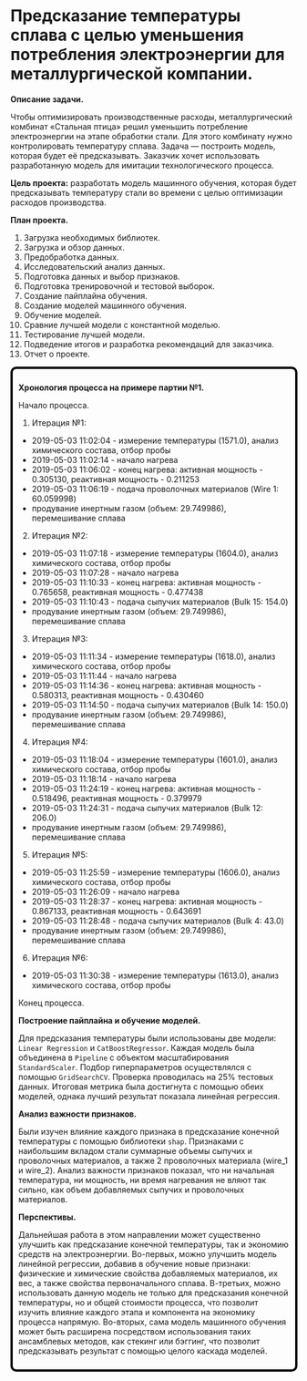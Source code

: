 # Предсказание температуры сплава с целью уменьшения потребления электроэнергии для металлургической компании.

**Описание задачи.**

Чтобы оптимизировать производственные расходы, металлургический комбинат «Стальная птица» решил уменьшить потребление электроэнергии на этапе обработки стали. Для этого комбинату нужно контролировать температуру сплава. Задача — построить модель, которая будет её предсказывать. Заказчик хочет использовать разработанную модель для имитации технологического процесса.

**Цель проекта:** разработать модель машинного обучения, которая будет предсказывать температуру стали во времени с целью оптимизации расходов производства.

**План проекта.**
1. Загрузка необходимых библиотек.
2. Загрузка и обзор данных.
3. Предобработка данных.
4. Исследовательский анализ данных.
5. Подготовка данных и выбор признаков.
6. Подготовка тренировочной и тестовой выборок.
7. Создание пайплайна обучения.
8. Создание моделей машинного обучения.
9. Обучение моделей.
10. Сравние лучшей модели с константной моделью.
11. Тестирование лучшей модели.
12. Подведение итогов и разработка рекомендаций для заказчика.
13. Отчет о проекте.

<div style="border: solid black 4px; padding: 10px; border-radius: 10px">

**Хронология процесса на примере партии №1.**

Начало процесса.
1. Итерация №1:
- 2019-05-03 11:02:04 - измерение температуры (1571.0), анализ химического состава, отбор пробы
- 2019-05-03 11:02:14 - начало нагрева
- 2019-05-03 11:06:02 - конец нагрева: активная мощность - 0.305130, реактивная мощность - 0.211253
- 2019-05-03 11:06:19 - подача проволочных материалов (Wire 1: 60.059998)
- продувание инертным газом (объем: 29.749986), перемешивание сплава

2. Итерация №2:
- 2019-05-03 11:07:18 - измерение температуры (1604.0), анализ химического состава, отбор пробы
- 2019-05-03 11:07:28 - начало нагрева
- 2019-05-03 11:10:33 - конец нагрева: активная мощность - 0.765658, реактивная мощность - 0.477438
- 2019-05-03 11:10:43 - подача сыпучих материалов (Bulk 15: 154.0)
- продувание инертным газом (объем: 29.749986), перемешивание сплава

3. Итерация №3:
- 2019-05-03 11:11:34 - измерение температуры (1618.0), анализ химического состава, отбор пробы
- 2019-05-03 11:11:44 - начало нагрева 
- 2019-05-03 11:14:36 - конец нагрева: активная мощность - 0.580313, реактивная мощность - 0.430460
- 2019-05-03 11:14:50 - подача сыпучих материалов (Bulk 14: 150.0)
- продувание инертным газом (объем: 29.749986), перемешивание сплава

4. Итерация №4:
- 2019-05-03 11:18:04 - измерение температуры (1601.0), анализ химического состава, отбор пробы
- 2019-05-03 11:18:14 - начало нагрева
- 2019-05-03 11:24:19 - конец нагрева: активная мощность - 0.518496, реактивная мощность - 0.379979
- 2019-05-03 11:24:31 - подача сыпучих материалов (Bulk 12: 206.0)
- продувание инертным газом (объем: 29.749986), перемешивание сплава

5. Итерация №5:
- 2019-05-03 11:25:59 - измерение температуры (1606.0), анализ химического состава, отбор пробы
- 2019-05-03 11:26:09 - начало нагрева 
- 2019-05-03 11:28:37 - конец нагрева: активная мощность - 0.867133, реактивная мощность - 0.643691
- 2019-05-03 11:28:48 - подача сыпучих материалов (Bulk 4: 43.0)
- продувание инертным газом (объем: 29.749986), перемешивание сплава

6. Итерация №6:
- 2019-05-03 11:30:38 - измерение температуры (1613.0), анализ химического состава, отбор пробы

Конец процесса.

**Построение пайплайна и обучение моделей.**

Для предсказания температуры были использованы две модели: `Linear Regression` и `CatBoostRegressor`. Каждая модель была объединена в `Pipeline` с объектом масштабирования `StandardScaler`. Подбор гиперпараметров осуществлялся с помощью `GridSearchCV`. Проверка проводилась на 25% тестовых данных. Итоговая метрика была достигнута с помощью обеих моделей, однака лучший результат показала линейная регрессия.

**Анализ важности признаков.**

Были изучен влияние каждого признака в предсказание конечной температуры с помощью библиотеки `shap`. Признаками с наибольшим вкладом стали суммарные объемы сыпучих и проволочных материалов, а также 2 проволочных материала (wire_1 и wire_2). Анализ важности признаков показал, что ни начальная температура, ни мощность, ни время нагревания не вляют так сильно, как объем добавляемых сыпучих и проволочных материалов.

**Перспективы.**

Дальнейшая работа в этом направлении может существенно улучшить как предсказание конечной температуры, так и экономию средств на электроэнергии. Во-первых, можно улучшить модель линейной регрессии, добавив в обучение новые признаки: физические и химические свойства добавляемых материалов, их вес, а также свойства первоначального сплава. В-третьих, можно использовать данную модель не только для предсказания конечной температуры, но и общей стоимости процесса, что позволит изучить влияние каждого этапа и компонента на экономику процесса напрямую. Во-вторых, сама модель машинного обучения может быть расширена посредством использования таких ансамблевых методов, как стекинг или бэггинг, что позволит предсказывать результат с помощью целого каскада моделей.

